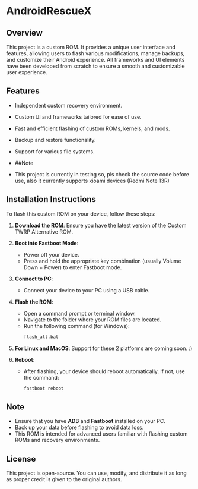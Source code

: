 # AndroidRescueX

## Overview

This project is a custom ROM. It provides a unique user interface and features, allowing users to flash various modifications, manage backups, and customize their Android experience. All frameworks and UI elements have been developed from scratch to ensure a smooth and customizable user experience.

## Features

- Independent custom recovery environment.
- Custom UI and frameworks tailored for ease of use.
- Fast and efficient flashing of custom ROMs, kernels, and mods.
- Backup and restore functionality.
- Support for various file systems.

- ##Note
- This project is currently in testing so, pls check the source code before use, also it currently supports xioami devices (Redmi Note 13R)

## Installation Instructions

To flash this custom ROM on your device, follow these steps:

1. **Download the ROM**: Ensure you have the latest version of the Custom TWRP Alternative ROM.

2. **Boot into Fastboot Mode**:
   - Power off your device.
   - Press and hold the appropriate key combination (usually Volume Down + Power) to enter Fastboot mode.

3. **Connect to PC**:
   - Connect your device to your PC using a USB cable.

4. **Flash the ROM**:
   - Open a command prompt or terminal window.
   - Navigate to the folder where your ROM files are located.
   - Run the following command (for Windows):
     ```bat
     flash_all.bat
     ```
5. **For Linux and MacOS**: Support for these 2 platforms are coming soon. :)

6. **Reboot**:
   - After flashing, your device should reboot automatically. If not, use the command:
     ```sh
     fastboot reboot
     ```

## Note

- Ensure that you have **ADB** and **Fastboot** installed on your PC.
- Back up your data before flashing to avoid data loss.
- This ROM is intended for advanced users familiar with flashing custom ROMs and recovery environments.

## License

This project is open-source. You can use, modify, and distribute it as long as proper credit is given to the original authors.

